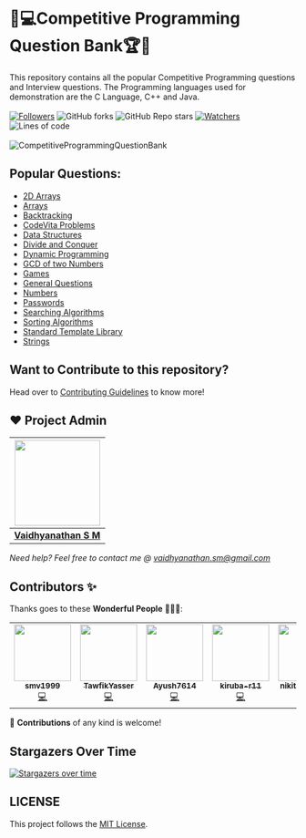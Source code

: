 # 🎯💻Competitive Programming Question Bank🏆🏅
This repository contains all the popular Competitive Programming questions and Interview questions. The Programming languages used for demonstration are the C Language, C++ and Java. <br><br>
 [![Followers](https://img.shields.io/github/followers/smv1999?style=for-the-badge)](https://github.com/smv1999/followers)
 ![GitHub forks](https://img.shields.io/github/forks/smv1999/CompetitiveProgrammingQuestionBank?style=for-the-badge)
 ![GitHub Repo stars](https://img.shields.io/github/stars/smv1999/CompetitiveProgrammingQuestionBank?style=for-the-badge)
 [![Watchers](https://img.shields.io/github/watchers/smv1999/CompetitiveProgrammingQuestionBank?style=for-the-badge)](https://github.com/smv1999/CompetitiveProgrammingQuestionBank/watchers)
 ![Lines of code](https://img.shields.io/tokei/lines/github/smv1999/CompetitiveProgrammingQuestionBank?style=for-the-badge)
 <br><br>
![CompetitiveProgrammingQuestionBank](https://socialify.git.ci/smv1999/CompetitiveProgrammingQuestionBank/image?forks=1&issues=1&language=1&owner=1&pattern=Brick%20Wall&pulls=1&stargazers=1&theme=Dark)

## Popular Questions:
<ul>
 <li><a href="https://github.com/smv1999/CompetitiveProgrammingQuestionBank/tree/master/2D%20Arrays">2D Arrays</a></li>
 <li><a href="https://github.com/smv1999/CompetitiveProgrammingQuestionBank/tree/master/Arrays">Arrays</a></li>
 <li><a href="https://github.com/smv1999/CompetitiveProgrammingQuestionBank/tree/master/Backtracking">Backtracking</a></li>
 <li><a href="https://github.com/smv1999/CompetitiveProgrammingQuestionBank/tree/master/CodeVita%20Problems">CodeVita Problems</a></li>
 <li><a href="https://github.com/smv1999/CompetitiveProgrammingQuestionBank/tree/master/Data%20Structures">Data Structures</a></li>
 <li><a href="https://github.com/smv1999/CompetitiveProgrammingQuestionBank/tree/master/Divide%20and%20Conquer">Divide and Conquer</a></li>
 <li><a href="https://github.com/smv1999/CompetitiveProgrammingQuestionBank/tree/master/Dynamic%20Programming">Dynamic Programming</a></li>
 <li><a href="https://github.com/smv1999/CompetitiveProgrammingQuestionBank/tree/master/GCD%20of%20two%20numbers">GCD of two Numbers</a></li>
 <li><a href="https://github.com/smv1999/CompetitiveProgrammingQuestionBank/tree/master/Games">Games</a></li>
 <li><a href="https://github.com/smv1999/CompetitiveProgrammingQuestionBank/tree/master/General%20Questions">General Questions</a></li>
 <li><a href="https://github.com/smv1999/CompetitiveProgrammingQuestionBank/tree/master/Numbers">Numbers</a></li>
 <li><a href="https://github.com/smv1999/CompetitiveProgrammingQuestionBank/tree/master/Passwords">Passwords</a></li>
 <li><a href="https://github.com/smv1999/CompetitiveProgrammingQuestionBank/tree/master/Searching%20Algorithm">Searching Algorithms</a></li>
 <li><a href="https://github.com/smv1999/CompetitiveProgrammingQuestionBank/tree/master/Sorting%20Algorithms">Sorting Algorithms</a></li>
 <li><a href="https://github.com/smv1999/CompetitiveProgrammingQuestionBank/tree/master/Standard%20Template%20Library">Standard Template Library</a></li>
 <li><a href="https://github.com/smv1999/CompetitiveProgrammingQuestionBank/tree/master/Strings">Strings</a></li>
</ul>

## Want to Contribute to this repository?
Head over to [Contributing Guidelines](https://github.com/smv1999/CompetitiveProgrammingQuestionBank/blob/master/CONTRIBUTING.md) to know more!

## ❤️ Project Admin

|                                     <a href="https://github.com/smv1999"><img src="https://avatars.githubusercontent.com/u/42896577?s=400&u=9530610016fa2171d559af8bcdb3e9178bb7d308&v=4" width=150px height=150px /></a>                                      |
| :-----------------------------------------------------------------------------------------------------------------------------------------------------------------------------------------------------------------------------------------------------------------: |
|                                                                                      **[Vaidhyanathan S M](https://www.linkedin.com/in/vaidhyanathansm/)**                                                                                    |

*Need help? Feel free to contact me @ vaidhyanathan.sm@gmail.com*

## Contributors ✨

Thanks goes to these **Wonderful People** 👨🏻‍💻:       

<!-- ALL-CONTRIBUTORS-LIST:START - Do not remove or modify this section -->
<!-- prettier-ignore-start -->
<!-- markdownlint-disable -->
<table>
 <tr>
<td align="center"><a href="https://github.com/smv1999"><img src="https://avatars.githubusercontent.com/u/42896577?s=400&u=9530610016fa2171d559af8bcdb3e9178bb7d308&v=4" width="100px;" alt=""/><br /><sub><b>smv1999</b></sub></a><br /><a href="https://github.com/smv1999/CompetitiveProgrammingQuestionBank/commits?author=smv1999" title="Code">💻</a></td>
<td align="center"><a href="https://github.com/TawfikYasser"><img src="https://avatars.githubusercontent.com/u/54971231?s=400&u=0666d4ced1599a86cdb8d5bb817080ab2cbe22a0&v=4" width="100px;" alt=""/><br /><sub><b>TawfikYasser</b></sub></a><br /><a href="https://github.com/smv1999/CompetitiveProgrammingQuestionBank/commits?author=TawfikYasser" title="Code">💻</a></td>
<td align="center"><a href="https://github.com/Ayush7614"><img src="https://avatars.githubusercontent.com/u/67006255?s=400&u=c0e16c3bba31328a028cfcca4b1fa7599509f905&v=4" width="100px;" alt=""/><br /><sub><b>Ayush7614</b></sub></a><br /><a href="https://github.com/smv1999/CompetitiveProgrammingQuestionBank/commits?author=Ayush7614" title="Code">💻</a></td>
<td align="center"><a href="https://github.com/kiruba-r11"><img src="https://avatars.githubusercontent.com/u/76843281?s=400&u=e505d92cafc37670d23a8b51eb7d99777c46a84e&v=4" width="100px;" alt=""/><br /><sub><b>kiruba-r11</b></sub></a><br /><a href="https://github.com/smv1999/CompetitiveProgrammingQuestionBank/commits?author=kiruba-r11" title="Code">💻</a></td>
<td align="center"><a href="https://github.com/nikita-jain-01"><img src="https://avatars.githubusercontent.com/u/72670446?s=400&u=608b2cb6bb50668db257a6d2a0c9138b53f5eb92&v=4" width="100px;" alt=""/><br /><sub><b>nikita-jain-01</b></sub></a><br /><a href="https://github.com/smv1999/CompetitiveProgrammingQuestionBank/commits?author=nikita-jain-01" title="Code">💻</a></td>
<td align="center"><a href="https://github.com/Rishabh062"><img src="https://avatars.githubusercontent.com/u/57454462?s=400&u=00d039afe29ffad87e32135bc704a6c19aba9784&v=4" width="100px;" alt=""/><br /><sub><b>Rishabh062</b></sub></a><br /><a href="https://github.com/smv1999/CompetitiveProgrammingQuestionBank/commits?author=Rishabh062" title="Code">💻</a></td>
<td align="center"><a href="https://github.com/SarthakKeshari"><img src="https://avatars.githubusercontent.com/u/55992140?v=4" width="100px;" alt=""/><br /><sub><b>SarthakKeshari</b></sub></a><br /><a href="https://github.com/smv1999/CompetitiveProgrammingQuestionBank/commits?author=SarthakKeshari" title="Code">💻</a></td>
  </tr>
</table>

🚀 **Contributions** of any kind is welcome!


## Stargazers Over Time 

[![Stargazers over time](https://starchart.cc/smv1999/CompetitiveProgrammingQuestionBank.svg)](https://starchart.cc/smv1999/CompetitiveProgrammingQuestionBank)

## LICENSE
This project follows the [MIT License](https://github.com/smv1999/CompetitiveProgrammingQuestionBank/blob/master/LICENSE).
